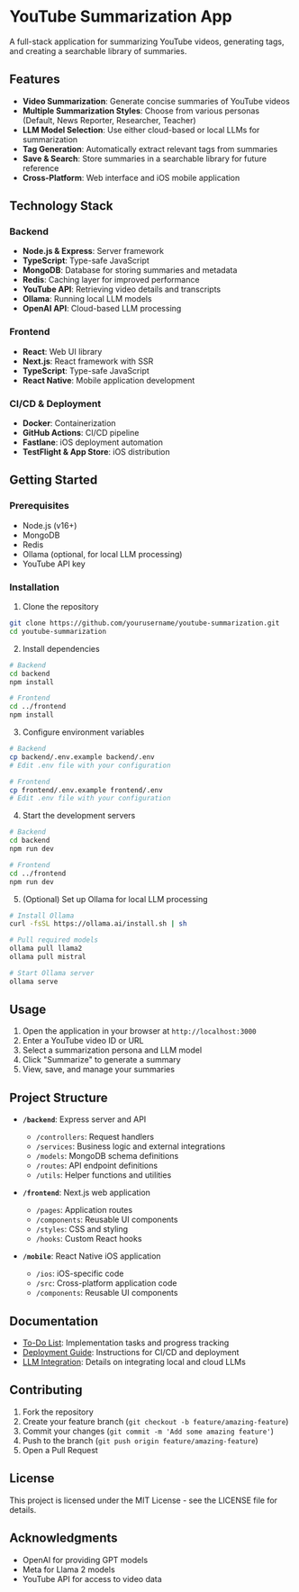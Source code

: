 # YouTube Summarization App

A full-stack application for summarizing YouTube videos, generating tags, and creating a searchable library of summaries.

## Features

- **Video Summarization**: Generate concise summaries of YouTube videos
- **Multiple Summarization Styles**: Choose from various personas (Default, News Reporter, Researcher, Teacher)
- **LLM Model Selection**: Use either cloud-based or local LLMs for summarization
- **Tag Generation**: Automatically extract relevant tags from summaries
- **Save & Search**: Store summaries in a searchable library for future reference
- **Cross-Platform**: Web interface and iOS mobile application

## Technology Stack

### Backend
- **Node.js & Express**: Server framework
- **TypeScript**: Type-safe JavaScript
- **MongoDB**: Database for storing summaries and metadata
- **Redis**: Caching layer for improved performance
- **YouTube API**: Retrieving video details and transcripts
- **Ollama**: Running local LLM models
- **OpenAI API**: Cloud-based LLM processing

### Frontend
- **React**: Web UI library
- **Next.js**: React framework with SSR
- **TypeScript**: Type-safe JavaScript
- **React Native**: Mobile application development

### CI/CD & Deployment
- **Docker**: Containerization
- **GitHub Actions**: CI/CD pipeline
- **Fastlane**: iOS deployment automation
- **TestFlight & App Store**: iOS distribution

## Getting Started

### Prerequisites
- Node.js (v16+)
- MongoDB
- Redis
- Ollama (optional, for local LLM processing)
- YouTube API key

### Installation

1. Clone the repository
```bash
git clone https://github.com/yourusername/youtube-summarization.git
cd youtube-summarization
```

2. Install dependencies
```bash
# Backend
cd backend
npm install

# Frontend
cd ../frontend
npm install
```

3. Configure environment variables
```bash
# Backend
cp backend/.env.example backend/.env
# Edit .env file with your configuration

# Frontend
cp frontend/.env.example frontend/.env
# Edit .env file with your configuration
```

4. Start the development servers
```bash
# Backend
cd backend
npm run dev

# Frontend
cd ../frontend
npm run dev
```

5. (Optional) Set up Ollama for local LLM processing
```bash
# Install Ollama
curl -fsSL https://ollama.ai/install.sh | sh

# Pull required models
ollama pull llama2
ollama pull mistral

# Start Ollama server
ollama serve
```

## Usage

1. Open the application in your browser at `http://localhost:3000`
2. Enter a YouTube video ID or URL
3. Select a summarization persona and LLM model
4. Click "Summarize" to generate a summary
5. View, save, and manage your summaries

## Project Structure

- **`/backend`**: Express server and API
  - `/controllers`: Request handlers
  - `/services`: Business logic and external integrations
  - `/models`: MongoDB schema definitions
  - `/routes`: API endpoint definitions
  - `/utils`: Helper functions and utilities

- **`/frontend`**: Next.js web application
  - `/pages`: Application routes
  - `/components`: Reusable UI components
  - `/styles`: CSS and styling
  - `/hooks`: Custom React hooks

- **`/mobile`**: React Native iOS application
  - `/ios`: iOS-specific code
  - `/src`: Cross-platform application code
  - `/components`: Reusable UI components

## Documentation

- [To-Do List](TO-DO-LIST.md): Implementation tasks and progress tracking
- [Deployment Guide](DEPLOYMENT.md): Instructions for CI/CD and deployment
- [LLM Integration](LLM_INTEGRATION.md): Details on integrating local and cloud LLMs

## Contributing

1. Fork the repository
2. Create your feature branch (`git checkout -b feature/amazing-feature`)
3. Commit your changes (`git commit -m 'Add some amazing feature'`)
4. Push to the branch (`git push origin feature/amazing-feature`)
5. Open a Pull Request

## License

This project is licensed under the MIT License - see the LICENSE file for details.

## Acknowledgments

- OpenAI for providing GPT models
- Meta for Llama 2 models
- YouTube API for access to video data